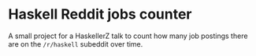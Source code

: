 # Haskell Reddit jobs counter

A small project for a HaskellerZ talk to count how many job postings there are on the `/r/haskell` subeddit over time.
